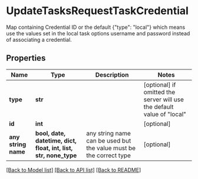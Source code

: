 # UpdateTasksRequestTaskCredential

Map containing Credential ID or the default {\"type\": \"local\"}  which means use the values set in the local task options username and password instead of associating a credential. 

## Properties
Name | Type | Description | Notes
------------ | ------------- | ------------- | -------------
**type** | **str** |  | [optional]  if omitted the server will use the default value of "local"
**id** | **int** |  | [optional] 
**any string name** | **bool, date, datetime, dict, float, int, list, str, none_type** | any string name can be used but the value must be the correct type | [optional]

[[Back to Model list]](../README.md#documentation-for-models) [[Back to API list]](../README.md#documentation-for-api-endpoints) [[Back to README]](../README.md)


